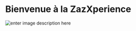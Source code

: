 # Bienvenue à la ZazXperience
![enter image description here](https://img.shields.io/badge/ZazXperience-Ready-orange?style=for-the-badge&logo=facebook&logoColor=orange&logoWidth=25)
